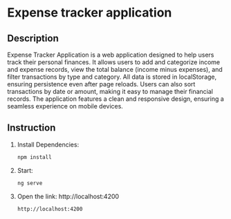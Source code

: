 # Expense tracker application

## Description
Expense Tracker Application is a web application designed to help users track their personal finances. It allows users to add and categorize income and expense records, view the total balance (income minus expenses), and filter transactions by type and category. All data is stored in localStorage, ensuring persistence even after page reloads. Users can also sort transactions by date or amount, making it easy to manage their financial records. The application features a clean and responsive design, ensuring a seamless experience on mobile devices.

## Instruction
1. Install Dependencies:
   ```bash
   npm install

2. Start:
   ```bash
   ng serve

3. Open the link: http://localhost:4200
   ```bash
   http://localhost:4200